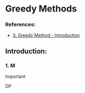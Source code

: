 # Greedy Methods

### References:
- [3. Greedy Method - Introduction](https://www.youtube.com/watch?v=ARvQcqJ_-NY&list=PLDN4rrl48XKpZkf03iYFl-O29szjTrs_O&index=41)

## Introduction:
   ###  1. M 
   > [!IMPORTANT]
   > DP
 




